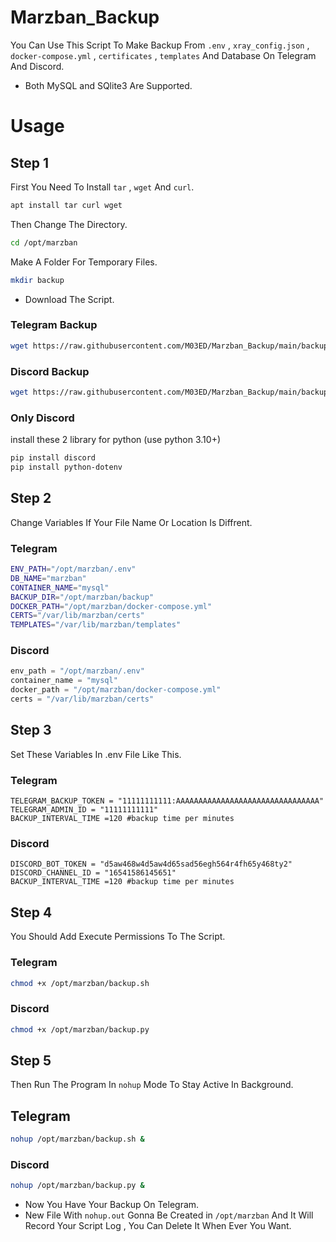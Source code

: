 # Marzban_Backup
You Can Use This Script To Make Backup From `.env` , `xray_config.json` , `docker-compose.yml` , `certificates` , `templates` And Database On Telegram And Discord.
- Both MySQL and SQlite3 Are Supported.

# Usage
## Step 1
First You Need To Install `tar` , `wget` And `curl`.
```bash
apt install tar curl wget
```
Then Change The Directory.
```bash
cd /opt/marzban
```
Make A Folder For Temporary Files.
```bash
mkdir backup
```
- Download The Script.
### Telegram Backup
```bash 
wget https://raw.githubusercontent.com/M03ED/Marzban_Backup/main/backup.sh
```
### Discord Backup
```bash 
wget https://raw.githubusercontent.com/M03ED/Marzban_Backup/main/backup.py
```
### Only Discord 
install these 2 library for python (use python 3.10+)
```bash 
pip install discord
pip install python-dotenv
```
## Step 2
Change Variables If Your File Name Or Location Is Diffrent.
### Telegram
```bash
ENV_PATH="/opt/marzban/.env"
DB_NAME="marzban"
CONTAINER_NAME="mysql"
BACKUP_DIR="/opt/marzban/backup"
DOCKER_PATH="/opt/marzban/docker-compose.yml"
CERTS="/var/lib/marzban/certs"
TEMPLATES="/var/lib/marzban/templates"
```
### Discord 
```python
env_path = "/opt/marzban/.env"
container_name = "mysql"
docker_path = "/opt/marzban/docker-compose.yml"
certs = "/var/lib/marzban/certs"
```
## Step 3
Set These Variables In .env File Like This.
### Telegram
```env
TELEGRAM_BACKUP_TOKEN = "11111111111:AAAAAAAAAAAAAAAAAAAAAAAAAAAAAAAA"
TELEGRAM_ADMIN_ID = "11111111111"
BACKUP_INTERVAL_TIME =120 #backup time per minutes
```
### Discord
```env
DISCORD_BOT_TOKEN = "d5aw468w4d5aw4d65sad56egh564r4fh65y468ty2"
DISCORD_CHANNEL_ID = "16541586145651"
BACKUP_INTERVAL_TIME =120 #backup time per minutes
```
## Step 4
You Should Add Execute Permissions To The Script.
### Telegram
```bash
chmod +x /opt/marzban/backup.sh
```
### Discord
```bash
chmod +x /opt/marzban/backup.py
```
## Step 5 
Then Run The Program In `nohup` Mode To Stay Active In Background.
## Telegram
```bash
nohup /opt/marzban/backup.sh &
```
### Discord
```bash
nohup /opt/marzban/backup.py &
```
- Now You Have Your Backup On Telegram.
- New File With `nohup.out` Gonna Be Created in `/opt/marzban` And It Will Record Your Script Log , You Can Delete It When Ever You Want.
